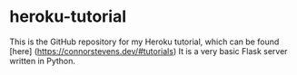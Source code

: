 # heroku-tutorial
This is the GitHub repository for my Heroku tutorial, which can be found [here] (https://connorstevens.dev/#tutorials)
It is a very basic Flask server written in Python.
